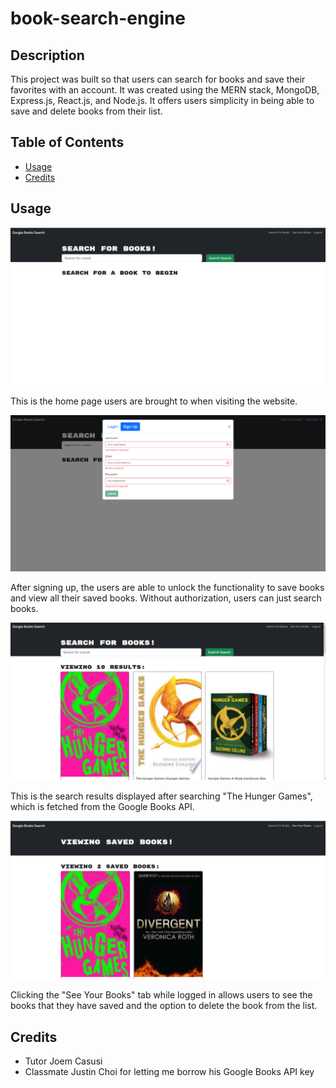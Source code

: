 # book-search-engine

## Description

This project was built so that users can search for books and save their favorites with an account. It was created using the MERN stack, MongoDB, Express.js, React.js, and Node.js. It offers users simplicity in being able to save and delete books from their list.

## Table of Contents

- [Usage](#usage)
- [Credits](#credits)

## Usage

![Home Page](./images/home.PNG)

This is the home page users are brought to when visiting the website.

![Signup](./images/signup.PNG)

After signing up, the users are able to unlock the functionality to save books and view all their saved books. Without authorization, users can just search books.

![Search Results](./images/search.PNG)

This is the search results displayed after searching "The Hunger Games", which is fetched from the Google Books API.

![Saved Books](./images/saved.PNG)

Clicking the "See Your Books" tab while logged in allows users to see the books that they have saved and the option to delete the book from the list.

## Credits

* Tutor Joem Casusi
* Classmate Justin Choi for letting me borrow his Google Books API key
